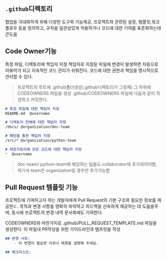 ## `.github`디렉토리
협업을 극대화하게 위해 다양한 도구와 기능제공, 프로젝트와 관련된 설정, 템플릿,워크플로우 등을 정의하고, 규칙을 일관성있게 적용하거나 코드에 대한 기여를 표준화하는데 큰도움

## Code Owner기능
특정 파일, 디렉토리에 책임자 지정
책임자로 지정된 파일에 변경이 발생하면 자동으로 리뷰어가 되고 지속적인 코드 관리가 쉬워진다. 코드에 대한 권한과 책임을 명시적으로 관리할 수 있다.
> 프로젝트의 루트에 .github폴더생성(.github디렉토리가 그정체) 그 하위에 CODEOWNERS 파일을 생성 .github/CODEOWNERS 파일에 다음과 같이 작성하고 커밋한다.

```md
# 특정 파일에 대한 책임자 지정
README.md  @username

# 디렉토리 전체에 대한 책임자 지정
/docs/ @organization/doc-team

# 패턴을 통한 책임자 지정
/src/* @organization/python-team

# 레포지토리에 모든 코드에 대한 책임자 지정
*  @username
```
> doc-team/ python-team에 해당하는 팀들도 collaborator에 추가되어야함, 여기서 team은 organization일 경우만 추가가능함

##  Pull Request 템플릿 기능
프로젝트에 기여하고자 하는 개발자에게 Pull Request의 기본 구조와 필요한 정보를 제공한ㄷ. 목적과 변경 사항을 명확히 파악하고 피드백을 신속하게 제공하는 데 도움을주며, 동시에 프로젝트의 변경 내역 문서화에도 기여한다.

CODEOWNERS와 마찬가지로 .github/PULL_REQUEST_TEMPLATE.md 파일을 생성한다. 이 파일내 PR작성을 위한 가이드라인과 템프릿을 작성
```markdown
## 변경 사유:
	- 이 변경이 필요한 이유나 배경을 설명해 주세요.

## 체크리스트:
```